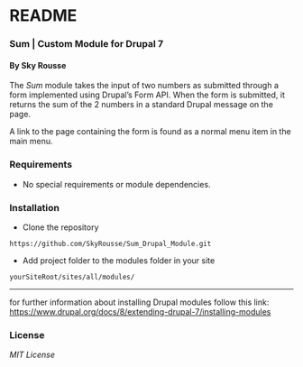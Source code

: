 # README

### Sum | Custom Module for Drupal 7

#### By Sky Rousse

The _Sum_ module takes the input of two numbers as submitted through a form implemented using Drupal’s Form API. When the form is submitted, it returns the sum of the 2 numbers in a standard Drupal message on the page.

A link to the page containing the form is found as a normal menu item in the main menu.


### Requirements

* No special requirements or module dependencies.


### Installation

* Clone the repository
```
https://github.com/SkyRousse/Sum_Drupal_Module.git
```

* Add project folder to the modules folder in your site
```
yourSiteRoot/sites/all/modules/
```
---
for further information about installing Drupal modules follow this link:
https://www.drupal.org/docs/8/extending-drupal-7/installing-modules

### License

*MIT License*
